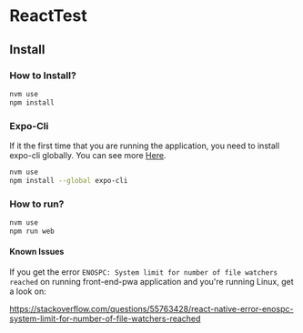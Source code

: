 # ReactTest

## Install

### How to Install?

```bash
nvm use
npm install
```

### Expo-Cli

If it the first time that you are running the application, you need to install expo-cli globally. You can see more [Here](https://docs.expo.dev).

```bash
nvm use
npm install --global expo-cli
```

### How to run?

```bash
nvm use
npm run web
```

#### Known Issues

If you get the error `ENOSPC: System limit for number of file watchers reached` on running front-end-pwa application and you're running Linux, get a look on:

<https://stackoverflow.com/questions/55763428/react-native-error-enospc-system-limit-for-number-of-file-watchers-reached>
